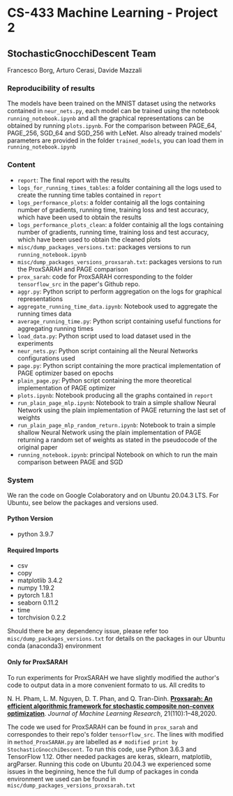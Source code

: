 # CS-433 Machine Learning - Project 2
## StochasticGnocchiDescent Team

Francesco Borg, Arturo Cerasi, Davide Mazzali

### Reproducibility of results
The models have been trained on the MNIST dataset using the networks contained in `neur_nets.py`, each model can be trained using the notebook `running_notebook.ipynb` and all the graphical representations can be obtained by running `plots.ipynb`. For the comparison between PAGE_64, PAGE_256, SGD_64 and SGD_256 with LeNet. Also already trained models' parameters are provided in the folder `trained_models`, you can load them in `running_notebook.ipynb`

### Content
- `report`: The final report with the results
- `logs_for_running_times_tables`: a folder containing all the logs used to create the running time tables contained in `report`
- `logs_performance_plots`: a folder containig all the logs containing number of gradients, running time, training loss and test accuracy, which have been used to obtain the results
- `logs_performance_plots_clean`: a folder containig all the logs containing number of gradients, running time, training loss and test accuracy, which have been used to obtain the cleaned plots
- `misc/dump_packages_versions.txt`: packages versions to run `running_notebook.ipynb`
- `misc/dump_packages_versions_proxsarah.txt`: packages versions to run the ProxSARAH and PAGE comparison
- `prox_sarah`: code for ProxSARAH corresponding to the folder `tensorflow_src` in the paper's Github repo.
- `aggr.py`: Python script to perform aggregation on the logs for graphical representations
- `aggregate_running_time_data.ipynb`: Notebook used to aggregate the running times data
- `average_running_time.py`: Python script containing useful functions for aggregating running times
- `load_data.py`: Python script used to load dataset used in the experiments
- `neur_nets.py`: Python script containing all the Neural Networks configurations used
- `page.py`: Python script containing the more practical implementation of PAGE optimizer based on epochs
- `plain_page.py`: Python script containing the more theoretical implementation of PAGE optimizer
- `plots.ipynb`: Notebook producing all the graphs contained in `report`
- `run_plain_page_mlp.ipynb`: Notebook to train a simple shallow Neural Network using the plain implementation of PAGE returning the last set of weights
- `run_plain_page_mlp_random_return.ipynb`: Notebook to train a simple shallow Neural Network using the plain implementation of PAGE returning a random set of weights as stated in the pseudocode of the original paper
- `running_notebook.ipynb`: principal Notebook on which to run the main comparison between PAGE and SGD

### System
We ran the code on Google Colaboratory and on Ubuntu 20.04.3 LTS. For Ubuntu, see below the packages and versions used.

#### Python Version
- python 3.9.7

#### Required Imports
- csv
- copy
- matplotlib 3.4.2
- numpy 1.19.2
- pytorch 1.8.1
- seaborn 0.11.2
- time
- torchvision 0.2.2

Should there be any dependency issue, please refer too `misc/dump_packages_versions.txt` for details on the packages in our Ubuntu conda (anaconda3) environment

#### Only for ProxSARAH
To run experiments for ProxSARAH we have slightly modified the author's code to output data in a more convenient formato to us. All credits to

N. H. Pham, L. M. Nguyen, D. T. Phan, and Q. Tran-Dinh. **[Proxsarah: An efficient algorithmic framework for stochastic composite non-convex optimization](http://jmlr.org/papers/v21/19-248.html)**. <em>Journal of Machine Learning Research</em>, 21(110):1–48,2020.

The code we used for ProxSARAH can be found in `prox_sarah` and correspondes to their repo's folder `tensorflow_src`.
The lines with modified in `method_ProxSARAH.py` are labelled as `# modified print by StochasticGnocchiDescent`.
To run this code, use Python 3.6.3 and TensorFlow 1.12. Other needed packages are keras, sklearn, matplotlib, argParser.
Running this code on Ubuntu 20.04.3 we experienced some issues in the beginning, hence the full dump of packages in conda environment we used can be found in `misc/dump_packages_versions_proxsarah.txt`

